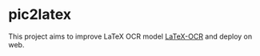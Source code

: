 # pic2latex

This project aims to improve LaTeX OCR model [LaTeX-OCR](https://github.com/lukas-blecher/LaTeX-OCR) and deploy on web.